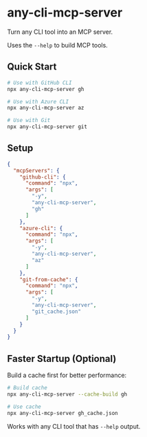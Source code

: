 # any-cli-mcp-server

Turn any CLI tool into an MCP server.

Uses the `--help` to build MCP tools.

## Quick Start

```bash
# Use with GitHub CLI
npx any-cli-mcp-server gh

# Use with Azure CLI
npx any-cli-mcp-server az

# Use with Git
npx any-cli-mcp-server git
```

## Setup

```json
{
  "mcpServers": {
    "github-cli": {
      "command": "npx",
      "args": [
        "-y",
        "any-cli-mcp-server",
        "gh"
      ]
    },
    "azure-cli": {
      "command": "npx",
      "args": [
        "-y",
        "any-cli-mcp-server",
        "az"
      ]
    },
    "git-from-cache": {
      "command": "npx",
      "args": [
        "-y",
        "any-cli-mcp-server",
        "git_cache.json"
      ]
    }
  }
}
```

## Faster Startup (Optional)

Build a cache first for better performance:

```bash
# Build cache
npx any-cli-mcp-server --cache-build gh

# Use cache
npx any-cli-mcp-server gh_cache.json
```

Works with any CLI tool that has `--help` output.
